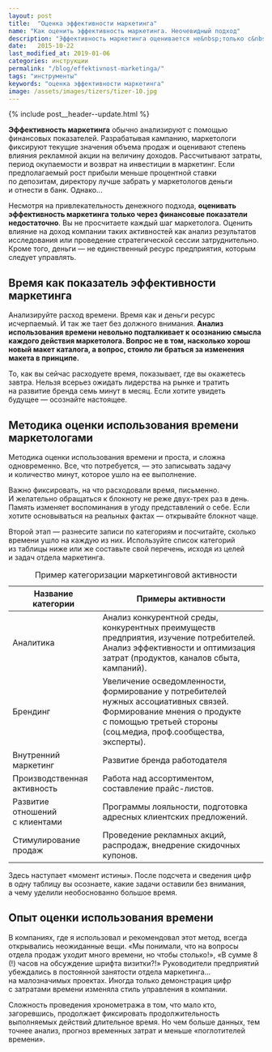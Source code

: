 ```yaml
---
layout: post
title:  "Оценка эффективности маркетинга"
name: "Как оценить эффективность маркетинга. Неочевидный подход"
description: "Эффективность маркетинга оценивается не&nbsp;только с&nbsp;помощью финансовых показателей. Рассказываю... "
date:   2015-10-22
last_modified_at: 2019-01-06
categories: инструкции
permalink: "/blog/effektivnost-marketinga/"
tags: "инструменты"
keywords: "оценка эффективности маркетинга"
image: /assets/images/tizers/tizer-10.jpg
---
```


{% include post__header--update.html %}
<p><b>Эффективность маркетинга</b> обычно анализируют с&nbsp;помощью финансовых показателей. Разрабатывая кампанию, маркетологи фиксируют текущие значения объема продаж и&nbsp;оценивают степень влияния рекламной акции на&nbsp;величину доходов. Рассчитывают затраты, период окупаемости и&nbsp;возврат на&nbsp;инвестиции в&nbsp;маркетинг. Если предполагаемый рост прибыли меньше процентной ставки по&nbsp;депозитам, директору лучше забрать у&nbsp;маркетологов деньги и&nbsp;отнести в&nbsp;банк. Однако...</p> 
<p>Несмотря на&nbsp;привлекательность денежного подхода, <strong>оценивать эффективность маркетинга только через финансовые показатели недостаточно</strong>. Вы&nbsp;не&nbsp;просчитаете каждый шаг маркетолога. Оценить влияние на&nbsp;доход компании таких активностей как анализ результатов исследования или проведение стратегической сессии затруднительно. Кроме того, деньги&nbsp;— не&nbsp;единственный ресурс предприятия, которым следует управлять.</p>

<section class="row-gap--m" >
<h2 class="section__title h1 bold ">Время как показатель эффективности маркетинга</h2>
<p><span class="italic">Анализируйте расход времени.</span> Время как и&nbsp;деньги ресурс исчерпаемый. И&nbsp;так&nbsp;же тает без должного внимания. <strong>Анализ использования времени невольно подталкивает к&nbsp;осознанию смысла каждого действия маркетолога. Вопрос не&nbsp;в&nbsp;том, насколько хорош новый макет каталога, а&nbsp;вопрос, стоило&nbsp;ли браться за&nbsp;изменения макета в&nbsp;принципе.</strong></p>
<p>То, как вы&nbsp;сейчас расходуете время, показывает, где вы&nbsp;окажетесь завтра. Нельзя всерьез ожидать лидерства на&nbsp;рынке и&nbsp;тратить на&nbsp;развитие бренда семь минут в&nbsp;месяц. Если хотите увидеть будущее&nbsp;— осознайте настоящее.</p>
</section>

<section class="row-gap--m" >
<h2 class="section__title h1 bold">Методика оценки использования времени маркетологами</h2>
<p>Методика оценки использования времени и&nbsp;проста, и&nbsp;сложна одновременно. Все, что потребуется,&nbsp;— это записывать задачу и&nbsp;количество минут, которое ушло на&nbsp;ее&nbsp;выполнение.</p>
<p>Важно фиксировать, на&nbsp;что расходовали время, письменно. И&nbsp;желательно обращаться к&nbsp;блокноту не&nbsp;реже двух-трех раз в&nbsp;день. Память изменяет воспоминания в&nbsp;угоду представлений о&nbsp;себе. Если хотите основываться на&nbsp;реальных фактах&nbsp;— открывайте блокнот чаще.</p>
<p>Второй этап&nbsp;— разнесите записи по&nbsp;категориям и&nbsp;посчитайте, сколько времени ушло на&nbsp;каждую из&nbsp;них. Используйте список категорий из&nbsp;таблицы ниже или&nbsp;же составьте свой перечень, исходя из&nbsp;целей и&nbsp;задач отдела маркетинга.</p>



<table>
<caption>Пример категоризации маркетинговой активности</caption>
	<thead class="sticky">
		<tr>
			<th>Название категории</th>
			<th>Примеры активности</th>
 		</tr>
 	</thead>
	<tbody>
		<tr>
			<td>Аналитика</td>
			<td>Анализ конкурентной среды, конкурентных преимуществ предприятия, изучение потребителей. Анализ эффективности и&nbsp;оптимизация затрат (продуктов, каналов сбыта, кампаний).</td>
 		</tr>
		<tr>
			<td>Брендинг</td>
			<td>Увеличение осведомленности, формирование у&nbsp;потребителей нужных ассоциативных связей. Формирование мнения о&nbsp;продукте с&nbsp;помощью третьей стороны (соц.медиа, проф.сообщества, эксперты).</td>
 		</tr>
		<tr>
			<td>Внутренний маркетинг</td>
			<td>Развитие бренда работодателя</td>
 		</tr>
		<tr>
			<td>Производственная активность</td>
			<td>Работа над ассортиментом, составление прайс-листов.</td>
 		</tr>
		<tr>
			<td>Развитие отношений с&nbsp;клиентами</td>
			<td>Программы лояльности, подготовка адресных клиентских предложений.</td>
 		</tr>
		<tr>
			<td>Стимулирование продаж</td>
			<td>Проведение рекламных акций, распродаж, внедрение скидочных купонов.</td>
 		</tr>
 	</tbody>
 </table>


<p>Здесь наступает «момент истины». После подсчета и&nbsp;сведения цифр в&nbsp;одну таблицу вы&nbsp;осознаете, какие задачи оставили без внимания, а&nbsp;чему уделили необоснованно большое время.</p>
</section>



<section class="row-gap--m" >
<h2 class="section__title h1 bold ">Опыт оценки использования времени</h2>
<p>В&nbsp;компаниях, где я&nbsp;использовал и&nbsp;рекомендовал этот метод, всегда открывались неожиданные вещи. «Мы&nbsp;понимали, что на&nbsp;вопросы отдела продаж уходит много времени, но&nbsp;чтобы столько!», «В&nbsp;сумме&nbsp;8 (!) часов на&nbsp;обсуждение шрифта визитки?!» Руководители предприятий убеждались в&nbsp;постоянной занятости отдела маркетинга... на&nbsp;малозначимых проектах. Иногда только демонстрация цифр с&nbsp;затратами времени изменяла стиль управления в&nbsp;компании.</p>
<p>Сложность проведения хронометража в&nbsp;том, что мало кто, загоревшись, продолжает фиксировать продолжительность выполняемых действий длительное время. Но&nbsp;чем больше данных, тем точнее анализ, прогноз временных затрат и&nbsp;меньше «поглотителей времени».</p>
</section>
